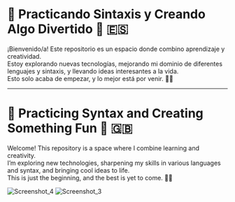 # 🌟 Practicando Sintaxis y Creando Algo Divertido 🌟 🇪🇸

¡Bienvenido/a! Este repositorio es un espacio donde combino aprendizaje y creatividad.  
Estoy explorando nuevas tecnologías, mejorando mi dominio de diferentes lenguajes y sintaxis, y llevando ideas interesantes a la vida.  
Esto solo acaba de empezar, y lo mejor está por venir. 🚀✨  

---

# 🌟 Practicing Syntax and Creating Something Fun 🌟 🇬🇧

Welcome! This repository is a space where I combine learning and creativity.  
I’m exploring new technologies, sharpening my skills in various languages and syntax, and bringing cool ideas to life.  
This is just the beginning, and the best is yet to come. 🚀✨


![Screenshot_4](https://github.com/user-attachments/assets/96de460f-37c1-44aa-92fe-94955268cf65)
![Screenshot_3](https://github.com/user-attachments/assets/72bf2c79-cffc-4c6f-9671-a29c701453cf)
